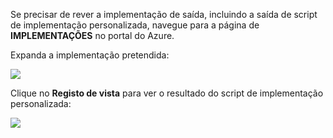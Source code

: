 Se precisar de rever a implementação de saída, incluindo a saída de script de implementação personalizada, navegue para a página de **IMPLEMENTAÇÕES** no portal do Azure.

Expanda a implementação pretendida:

![](./media/web-sites-python-troubleshoot-deployment/portal-deployment-history.png)

Clique no **Registo de vista** para ver o resultado do script de implementação personalizada:

![](./media/web-sites-python-troubleshoot-deployment/portal-deployment-log.png)

